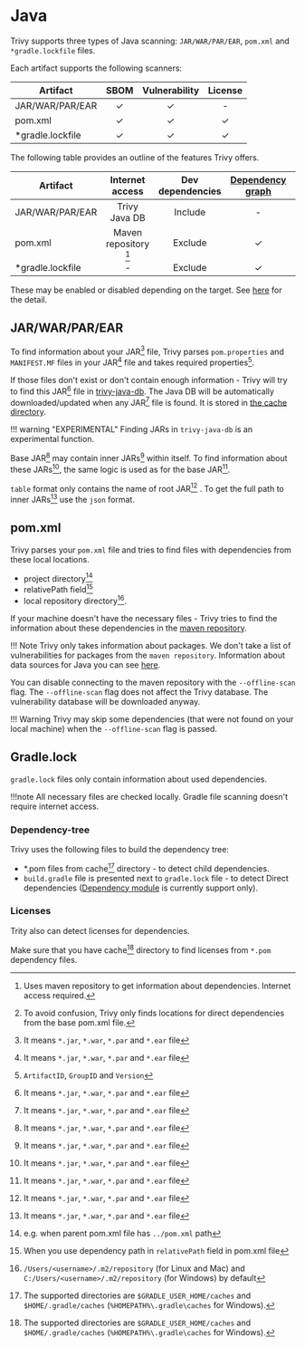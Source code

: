 # Java
Trivy supports three types of Java scanning: `JAR/WAR/PAR/EAR`, `pom.xml` and `*gradle.lockfile` files.

Each artifact supports the following scanners:

| Artifact         | SBOM | Vulnerability | License |
|------------------|:----:|:-------------:|:-------:|
| JAR/WAR/PAR/EAR  |  ✓   |       ✓       |    -    |
| pom.xml          |  ✓   |       ✓       |    ✓    |
| *gradle.lockfile |  ✓   |       ✓       |    ✓    |

The following table provides an outline of the features Trivy offers.

| Artifact         |    Internet access    | Dev dependencies | [Dependency graph][dependency-graph] | Position |
|------------------|:---------------------:|:----------------:|:------------------------------------:|:--------:|
| JAR/WAR/PAR/EAR  |     Trivy Java DB     |     Include      |                  -                   |    -     |
| pom.xml          | Maven repository [^1] |     Exclude      |                  ✓                   |  ✓[^7]   |
| *gradle.lockfile |           -           |     Exclude      |                  ✓                   |    ✓     |

These may be enabled or disabled depending on the target.
See [here](./index.md) for the detail.

## JAR/WAR/PAR/EAR
To find information about your JAR[^2] file, Trivy parses `pom.properties` and `MANIFEST.MF` files in your JAR[^2] file and takes required properties[^3].

If those files don't exist or don't contain enough information - Trivy will try to find this JAR[^2] file in [trivy-java-db](https://github.com/aquasecurity/trivy-java-db).
The Java DB will be automatically downloaded/updated when any JAR[^2] file is found.
It is stored in [the cache directory](../../configuration/cache.md#cache-directory).

!!! warning "EXPERIMENTAL"
    Finding JARs in `trivy-java-db` is an experimental function.

Base JAR[^2] may contain inner JARs[^2] within itself.
To find information about these JARs[^2], the same logic is used as for the base JAR[^2].

`table` format only contains the name of root JAR[^2] . To get the full path to inner JARs[^2] use the `json` format.

## pom.xml
Trivy parses your `pom.xml` file and tries to find files with dependencies from these local locations.

- project directory[^4]
- relativePath field[^5]
- local repository directory[^6].

If your machine doesn't have the necessary files - Trivy tries to find the information about these dependencies in the [maven repository](https://repo.maven.apache.org/maven2/).

!!! Note
    Trivy only takes information about packages. We don't take a list of vulnerabilities for packages from the `maven repository`.
    Information about data sources for Java you can see [here](../../scanner/vulnerability.md#data-sources-1).

You can disable connecting to the maven repository with the `--offline-scan` flag.
The `--offline-scan` flag does not affect the Trivy database.
The vulnerability database will be downloaded anyway.

!!! Warning
    Trivy may skip some dependencies (that were not found on your local machine) when the `--offline-scan` flag is passed.

## Gradle.lock
`gradle.lock` files only contain information about used dependencies.

!!!note
    All necessary files are checked locally. Gradle file scanning doesn't require internet access.

### Dependency-tree
Trivy uses the following files to build the dependency tree:

- *.pom files from cache[^8] directory - to detect child dependencies.
- `build.gradle` file is presented next to `gradle.lock` file - to detect Direct dependencies ([Dependency module][gradle-dep-module] is currently support only).

### Licenses
Trity also can detect licenses for dependencies.

Make sure that you have cache[^8] directory to find licenses from `*.pom` dependency files.

[^1]: Uses maven repository to get information about dependencies. Internet access required.
[^2]: It means `*.jar`, `*.war`, `*.par` and `*.ear` file
[^3]: `ArtifactID`, `GroupID` and `Version`
[^4]: e.g. when parent pom.xml file has `../pom.xml` path
[^5]: When you use dependency path in `relativePath` field in pom.xml file
[^6]: `/Users/<username>/.m2/repository` (for Linux and Mac) and `C:/Users/<username>/.m2/repository` (for Windows) by default
[^7]: To avoid confusion, Trivy only finds locations for direct dependencies from the base pom.xml file.
[^8]: The supported directories are `$GRADLE_USER_HOME/caches` and `$HOME/.gradle/caches` (`%HOMEPATH%\.gradle\caches` for Windows).

[dependency-graph]: ../../configuration/reporting.md#show-origins-of-vulnerable-dependencies
[gradle-dep-module]: https://docs.gradle.org/current/userguide/declaring_dependencies.html#sub:module_dependencies